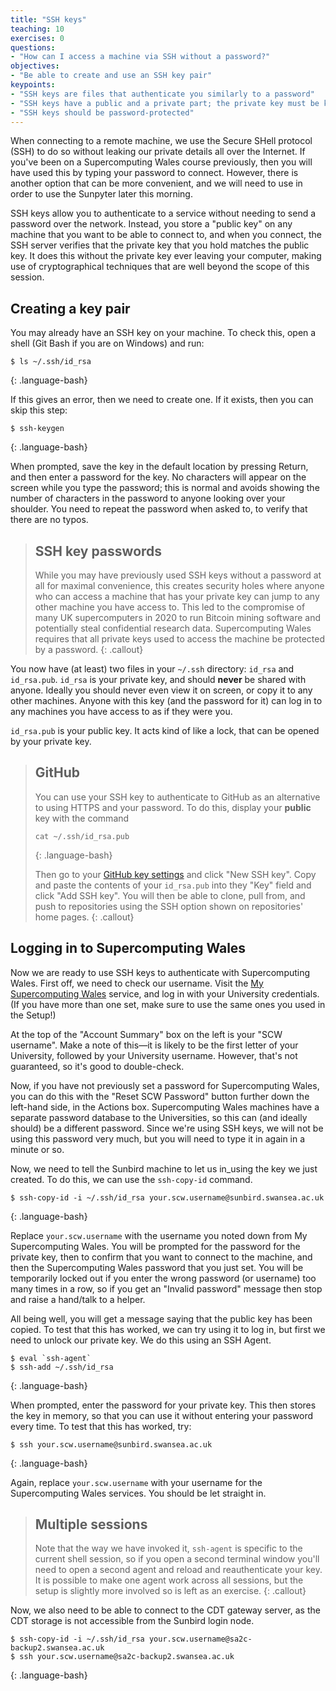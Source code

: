 ```yaml
---
title: "SSH keys"
teaching: 10
exercises: 0
questions:
- "How can I access a machine via SSH without a password?"
objectives:
- "Be able to create and use an SSH key pair"
keypoints:
- "SSH keys are files that authenticate you similarly to a password"
- "SSH keys have a public and a private part; the private key must be kept private"
- "SSH keys should be password-protected"
---
```


When connecting to a remote machine, we use the Secure SHell protocol (SSH) to do so without leaking our private details all over the Internet. If you've been on a Supercomputing Wales course previously, then you will have used this by typing your password to connect. However, there is another option that can be more convenient, and we will need to use in order to use the Sunpyter later this morning.

SSH keys allow you to authenticate to a service without needing to send a password over the network. Instead, you store a "public key" on any machine that you want to be able to connect to, and when you connect, the SSH server verifies that the private key that you hold matches the public key. It does this without the private key ever leaving your computer, making use of cryptographical techniques that are well beyond the scope of this session.

## Creating a key pair 

You may already have an SSH key on your machine.
To check this, open a shell (Git Bash if you are on Windows) and run:

~~~
$ ls ~/.ssh/id_rsa
~~~
{: .language-bash}

If this gives an error, then we need to create one. If it exists, then you can skip this step:

~~~
$ ssh-keygen
~~~
{: .language-bash}

When prompted, save the key in the default location by pressing Return, and then enter a password for the key. No characters will appear on the screen while you type the password; this is normal and avoids showing the number of characters in the password to anyone looking over your shoulder. You need to repeat the password when asked to, to verify that there are no typos.

> ## SSH key passwords
>
> While you may have previously used SSH keys without a password at all for maximal convenience, this creates security holes where anyone who can access a machine that has your private key can jump to any other machine you have access to. This led to the compromise of many UK supercomputers in 2020 to run Bitcoin mining software and potentially steal confidential research data. Supercomputing Wales requires that all private keys used to access the machine be protected by a password.
{: .callout}

You now have (at least) two files in your `~/.ssh` directory: `id_rsa` and `id_rsa.pub`. `id_rsa` is your private key, and should **never** be shared with anyone. Ideally you should never even view it on screen, or copy it to any other machines. Anyone with this key (and the password for it) can log in to any machines you have access to as if they were you.

`id_rsa.pub` is your public key. It acts kind of like a lock, that can be opened by your private key.

> ## GitHub
>
> You can use your SSH key to authenticate to GitHub as an alternative to using HTTPS and your password. To do this, display your **public** key with the command
>
> ~~~
> cat ~/.ssh/id_rsa.pub
> ~~~
> {: .language-bash}
>
> Then go to your [GitHub key settings](https://github.com/settings/keys) and click "New SSH key". Copy and paste the contents of your `id_rsa.pub` into they "Key" field and click "Add SSH key". You will then be able to clone, pull from, and push to repositories using the SSH option shown on repositories' home pages.
{: .callout}

## Logging in to Supercomputing Wales

Now we are ready to use SSH keys to authenticate with Supercomputing Wales. First off, we need to check our username. Visit the [My Supercomputing Wales](https://my.supercomputing.wales) service, and log in with your University credentials. (If you have more than one set, make sure to use the same ones you used in the Setup!)

At the top of the "Account Summary" box on the left is your "SCW username". Make a note of this&mdash;it is likely to be the first letter of your University, followed by your University username. However, that's not guaranteed, so it's good to double-check.

Now, if you have not previously set a password for Supercomputing Wales, you can do this with the "Reset SCW Password" button further down the left-hand side, in the Actions box. Supercomputing Wales machines have a separate password database to the Universities, so this can (and ideally should) be a different password. Since we're using SSH keys, we will not be using this password very much, but you will need to type it in again in a minute or so.

Now, we need to tell the Sunbird machine to let us in_using the key we just created. To do this, we can use the `ssh-copy-id` command.

~~~
$ ssh-copy-id -i ~/.ssh/id_rsa your.scw.username@sunbird.swansea.ac.uk
~~~
{: .language-bash}

Replace `your.scw.username` with the username you noted down from My Supercomputing Wales. You will be prompted for the password for the private key, then to confirm that you want to connect to the machine, and then the Supercomputing Wales password that you just set. You will be temporarily locked out if you enter the wrong password (or username) too many times in a row, so if you get an "Invalid password" message then stop and raise a hand/talk to a helper.

All being well, you will get a message saying that the public key has been copied. To test that this has worked, we can try using it to log in, but first we need to unlock our private key. We do this using an SSH Agent.

~~~
$ eval `ssh-agent`
$ ssh-add ~/.ssh/id_rsa
~~~
{: .language-bash}

When prompted, enter the password for your private key. This then stores the key in memory, so that you can use it without entering your password every time. To test that this has worked, try:

~~~
$ ssh your.scw.username@sunbird.swansea.ac.uk
~~~
{: .language-bash}

Again, replace `your.scw.username` with your username for the Supercomputing Wales services.
You should be let straight in.

> ## Multiple sessions
>
> Note that the way we have invoked it, `ssh-agent` is specific to the current shell session, so if you open a second terminal window you'll need to open a second agent and reload and reauthenticate your key. It is possible to make one agent work across all sessions, but the setup is slightly more involved so is left as an exercise.
{: .callout}

Now, we also need to be able to connect to the CDT gateway server, as the CDT storage is not accessible from the Sunbird login node.

~~~
$ ssh-copy-id -i ~/.ssh/id_rsa your.scw.username@sa2c-backup2.swansea.ac.uk
$ ssh your.scw.username@sa2c-backup2.swansea.ac.uk
~~~
{: .language-bash}
